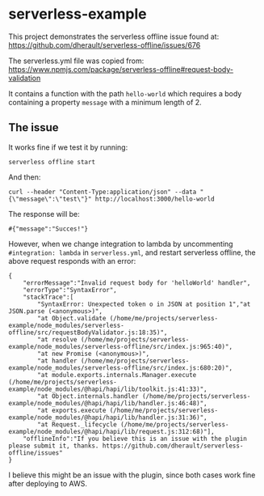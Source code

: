 # serverless-example

This project demonstrates the serverless offline issue found at:
https://github.com/dherault/serverless-offline/issues/676

The serverless.yml file was copied from:
https://www.npmjs.com/package/serverless-offline#request-body-validation

It contains a function with the path `hello-world` which requires a body containing a property `message` with a minimum length of 2.

## The issue

It works fine if we test it by running:
```
serverless offline start
```
And then:
```
curl --header "Content-Type:application/json" --data "{\"message\":\"test\"}" http://localhost:3000/hello-world
```
The response will be:
```
#{"message":"Succes!"}
```

However, when we change integration to lambda by uncommenting `#integration: lambda` in `serverless.yml`, and restart serverless offline, the above request responds with an error:
```
{
    "errorMessage":"Invalid request body for 'helloWorld' handler",
    "errorType":"SyntaxError",
    "stackTrace":[
        "SyntaxError: Unexpected token o in JSON at position 1","at JSON.parse (<anonymous>)",
        "at Object.validate (/home/me/projects/serverless-example/node_modules/serverless-offline/src/requestBodyValidator.js:18:35)",
        "at resolve (/home/me/projects/serverless-example/node_modules/serverless-offline/src/index.js:965:40)",
        "at new Promise (<anonymous>)",
        "at handler (/home/me/projects/serverless-example/node_modules/serverless-offline/src/index.js:680:20)",
        "at module.exports.internals.Manager.execute (/home/me/projects/serverless-example/node_modules/@hapi/hapi/lib/toolkit.js:41:33)",
        "at Object.internals.handler (/home/me/projects/serverless-example/node_modules/@hapi/hapi/lib/handler.js:46:48)",
        "at exports.execute (/home/me/projects/serverless-example/node_modules/@hapi/hapi/lib/handler.js:31:36)",
        "at Request._lifecycle (/home/me/projects/serverless-example/node_modules/@hapi/hapi/lib/request.js:312:68)"],
    "offlineInfo":"If you believe this is an issue with the plugin please submit it, thanks. https://github.com/dherault/serverless-offline/issues"
}
```

I believe this might be an issue with the plugin, since both cases work fine after deploying to AWS.
